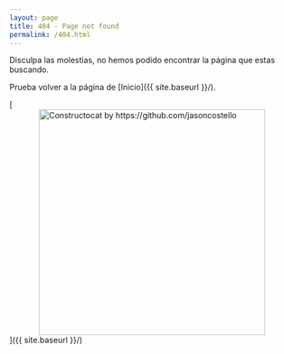 ```yaml
---
layout: page
title: 404 - Page not found
permalink: /404.html
---
```


Disculpa las molestias, no hemos podido encontrar la página que estas buscando.

Prueba volver a la página de [Inicio]({{ site.baseurl }}/).

[<img src="{{ site.baseurl }}/images/404.jpg" alt="Constructocat by https://github.com/jasoncostello" style="width: 400px; display: block; margin: auto;"/>]({{ site.baseurl }}/)
